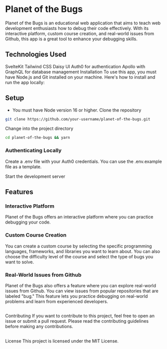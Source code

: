 # Planet of the Bugs
Planet of the Bugs is an educational web application that aims to teach web development enthusiasts how to debug their code effectively. With its interactive platform, custom course creation, and real-world issues from Github, this app is a great tool to enhance your debugging skills.

## Technologies Used
SvelteKit
Tailwind CSS
Daisy UI
Auth0 for authentication
Apollo with GraphQL for database management
Installation
To use this app, you must have Node.js and Git installed on your machine. Here's how to install and run the app locally:

## Setup

- You must have Node version 16 or higher.
Clone the repository

```bash
git clone https://github.com/your-username/planet-of-the-bugs.git
```

Change into the project directory
```bash
cd planet-of-the-bugs && yarn
```
### Authenticating Locally
Create a .env file with your Auth0 credentials. You can use the .env.example file as a template.

Start the development server

## Features
### Interactive Platform
Planet of the Bugs offers an interactive platform where you can practice debugging your code.

### Custom Course Creation
You can create a custom course by selecting the specific programming languages, frameworks, and libraries you want to learn about. You can also choose the difficulty level of the course and select the type of bugs you want to solve.

### Real-World Issues from Github
Planet of the Bugs also offers a feature where you can explore real-world issues from Github. You can view issues from popular repositories that are labeled "bug." This feature lets you practice debugging on real-world problems and learn from experienced developers.

## 
Contributing
If you want to contribute to this project, feel free to open an issue or submit a pull request. Please read the contributing guidelines before making any contributions.

##
License
This project is licensed under the MIT License.
